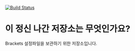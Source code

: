 [![Build Status](https://travis-ci.org/HanbitGaram/brackets-config.svg?branch=master)](https://travis-ci.org/HanbitGaram/brackets-config)

# 이 정신 나간 저장소는 무엇인가요?
Brackets 설정파일을 보관하기 위한 저장소입니다.
